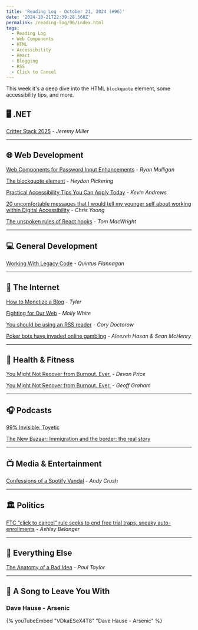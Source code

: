 ```yaml
---
title: 'Reading Log - October 21, 2024 (#96)'
date: '2024-10-21T22:39:28.568Z'
permalink: /reading-log/96/index.html
tags:
  - Reading Log
  - Web Components
  - HTML
  - Accessibility
  - React
  - Blogging
  - RSS
  - Click to Cancel
---
```


This week it's a deep dive into the HTML `blockquote` element, some accessibility tips, and more.
<!-- excerpt -->

## 🖥 .NET

[Critter Stack 2025](https://jeremydmiller.com/2024/09/25/critter-stack-2025/) - *Jeremy Miller*

---

## 🌐 Web Development

[Web Components for Password Input Enhancements](https://ryanmulligan.dev/blog/password-input-components/) - *Ryan Mulligan*

[The blockquote element](https://heydonworks.com/article/the-blockquote-element/) - *Heydon Pickering*

[Practical Accessibility Tips You Can Apply Today](https://piccalil.li/blog/practical-accessibility-tips-you-can-apply-today/) - *Kevin Andrews*

[20 uncomfortable messages that I would tell my younger self about working within Digital Accessibility](https://chrisyoong.com/blog/20-uncomfortable-messages-to-tell-younger-self-about-accessibility) - *Chris Yoong*

[The unspoken rules of React hooks](https://macwright.com/2024/09/19/the-extra-rules-of-hooks.html) - *Tom MacWright*

---

## 💻 General Development

[Working With Legacy Code](https://www.simplethread.com/legacy-code/) - *Quintus Flannagan*

---

## 📡 The Internet

[How to Monetize a Blog](https://modem.io/blog/blog-monetization/) - *Tyler*

[Fighting for Our Web](https://m.youtube.com/watch?v=MTaeVVAvk-c&feature=youtu.be) - *Molly White*

[You should be using an RSS reader](https://pluralistic.net/2024/10/16/keep-it-really-simple-stupid/#read-receipts-are-you-kidding-me-seriously-fuck-that-noise) - *Cory Doctorow*

[Poker bots have invaded online gambling](https://www.marketplace.org/2024/10/14/poker-bots-russia-online-game-gambling-ai/) - *Aleezeh Hasan & Sean McHenry*

---

## 🏃 Health & Fitness

[You Might Not Recover from Burnout. Ever.](https://drdevonprice.substack.com/p/you-might-not-recover-from-burnout?fbclid=IwZXh0bgNhZW0CMTEAAR0ZtSlqNT-I_Hl7iVE11vhby4uBh-3cJvG1lkymFsjIqeca7OywMuG6xyA_aem_9gd_MbOoACi42NcCwUY7WQ) - *Devon Price*

[You Might Not Recover from Burnout. Ever.](https://geoffgraham.me/you-might-not-recover-from-burnout-ever/) - *Geoff Graham*

---

## 🎧 Podcasts

[99% Invisible: Toyetic](https://99percentinvisible.org/episode/toyetic/)

[The New Bazaar: Immigration and the border: the real story](https://shows.acast.com/the-new-bazaar/episodes/immigration-and-the-border-the-real-story)

---

## 📺 Media & Entertainment

[Confessions of a Spotify Vandal](https://www.hearingthings.co/confessions-of-a-spotify-vandal/) - *Andy Crush*

---

## 🏛️ Politics

[FTC “click to cancel” rule seeks to end free trial traps, sneaky auto-enrollments](https://arstechnica.com/tech-policy/2024/10/ftc-click-to-cancel-rule-seeks-to-end-free-trial-traps-sneaky-auto-enrollments/) - *Ashley Belanger*

---

## 🎒 Everything Else

[The Anatomy of a Bad Idea](https://paulitaylor.com/2024/10/20/the-anatomy-of-a-bad-idea/) - *Paul Taylor*

---

## 🎵 A Song to Leave You With

<h3 class="music">Dave Hause - Arsenic</h3>

{% youTubeEmbed "VDkaESeX4T8" "Dave Hause - Arsenic" %}


